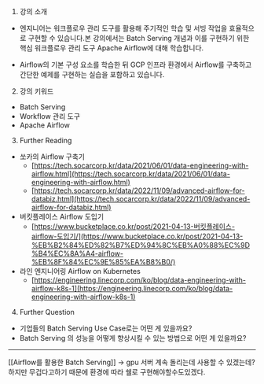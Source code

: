 1. 강의 소개

- 엔지니어는 워크플로우 관리 도구를 활용해 주기적인 학습 및 서빙 작업을 효율적으로 구현할 수 있습니다.본 강의에서는 Batch Serving 개념과 이를 구현하기 위한 핵심 워크플로우 관리 도구 Apache Airflow에 대해 학습합니다.
    
- Airflow의 기본 구성 요소를 학습한 뒤 GCP 인프라 환경에서 Airflow를 구축하고 간단한 예제를 구현하는 실습을 포함하고 있습니다.
    

2. 강의 키워드

- Batch Serving
- Workflow 관리 도구
- Apache Airflow

3. Further Reading

- 쏘카의 Airflow 구축기
    - [https://tech.socarcorp.kr/data/2021/06/01/data-engineering-with-airflow.html](https://tech.socarcorp.kr/data/2021/06/01/data-engineering-with-airflow.html)
    - [https://tech.socarcorp.kr/data/2022/11/09/advanced-airflow-for-databiz.html](https://tech.socarcorp.kr/data/2022/11/09/advanced-airflow-for-databiz.html)
- 버킷플레이스 Airflow 도입기
    - [https://www.bucketplace.co.kr/post/2021-04-13-버킷플레이스-airflow-도입기/](https://www.bucketplace.co.kr/post/2021-04-13-%EB%B2%84%ED%82%B7%ED%94%8C%EB%A0%88%EC%9D%B4%EC%8A%A4-airflow-%EB%8F%84%EC%9E%85%EA%B8%B0/)
- 라인 엔지니어링 Airflow on Kubernetes
    - [https://engineering.linecorp.com/ko/blog/data-engineering-with-airflow-k8s-1](https://engineering.linecorp.com/ko/blog/data-engineering-with-airflow-k8s-1)  
        

4. Further Question

- 기업들의 Batch Serving Use Case로는 어떤 게 있을까요?
- Batch Serving 의 성능을 어떻게 향상시킬 수 있는 방법으로 어떤 게 있을까요?
---
[[Airflow를 활용한 Batch Serving]] -> gpu 서버 계속 돌리는데 사용할 수 있겠는데? 하지만 무겁다고하기 때문에 환경에 따라 쉘로 구현해야할수도있겠다.